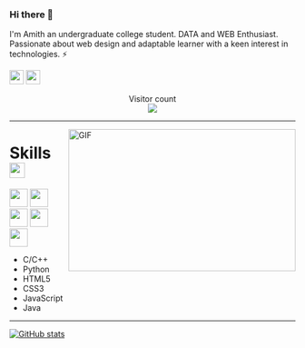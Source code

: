### Hi there 👋

I'm Amith an undergraduate college student.
DATA and WEB Enthusiast. Passionate about web design and adaptable learner with a keen interest in technologies. :zap:


  <a href="https://twitter.com/AmithHathwar"><img src="https://img.shields.io/badge/twitter-%231DA1F2.svg?&style=for-the-badge&logo=twitter&logoColor=white" height=25></a> 
  <a href="https://www.linkedin.com/in/amith-hathwar-153364207"><img src="https://img.shields.io/badge/linkedin-%230077B5.svg?&style=for-the-badge&logo=linkedin&logoColor=white" height=25></a>
  <p align="center"> 
  Visitor count<br>
  <img src="https://profile-counter.glitch.me/randomplayer2002/count.svg" />
  </p>

<hr>
   <img align="right" alt="GIF" src="https://github.com/abhisheknaiidu/abhisheknaiidu/blob/master/code.gif?raw=true" width="400" height="250" />
  
<h1> Skills <img src = "https://media2.giphy.com/media/QssGEmpkyEOhBCb7e1/giphy.gif?cid=ecf05e47a0n3gi1bfqntqmob8g9aid1oyj2wr3ds3mg700bl&rid=giphy.gif" width = "27px">  </h1>
<a href=https://github.com/randomplayer2002><img width ='32px' src ='https://raw.githubusercontent.com/rahulbanerjee26/githubAboutMeGenerator/main/icons/cpp.svg'></a>
<a href=https://github.com/randomplayer2002><img width ='32px' src ='https://raw.githubusercontent.com/rahulbanerjee26/githubAboutMeGenerator/main/icons/html.svg'></a>
<a href=https://github.com/randomplayer2002><img width ='32px' src ='https://raw.githubusercontent.com/rahulbanerjee26/githubAboutMeGenerator/main/icons/css.svg'></a>
<a href=https://github.com/randomplayer2002><img width ='32px' src ='https://raw.githubusercontent.com/rahulbanerjee26/githubAboutMeGenerator/main/icons/javascript.svg'></a>
<a href=https://github.com/randomplayer2002><img width ='32px' src ='https://raw.githubusercontent.com/rahulbanerjee26/githubAboutMeGenerator/main/icons/github.svg'> </a>

 + C/C++
 + Python
 + HTML5
 + CSS3
 + JavaScript
 + Java
<hr>

[![GitHub stats](https://github-readme-stats.vercel.app/api?username=randomplayer2002&show_icons=true&theme=tokyonight&line_height=27)](https://github.com/randomplayer2002)

<!-- [![Top Langs](https://github-readme-stats.vercel.app/api/top-langs/?username=randomplayer2002&layout=compact&theme=tokyonight&line_height=27)](https://github.com/randomplayer2002/github-readme-stats)-->
 
<!--![Github Contribution Graph](https://activity-graph.herokuapp.com/graph?username=randomplayer2002&bg_color=1a1b26&color=73daca&line=7dcfff&point=bb9af7&area=true&hide_border=true)-->
